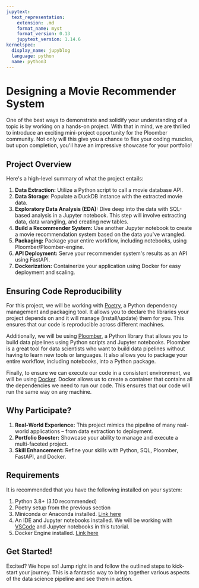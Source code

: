 ```yaml
---
jupytext:
  text_representation:
    extension: .md
    format_name: myst
    format_version: 0.13
    jupytext_version: 1.14.6
kernelspec:
  display_name: jupyblog
  language: python
  name: python3
---
```


# Designing a Movie Recommender System

One of the best ways to demonstrate and solidify your understanding of a topic is by working on a hands-on project. With that in mind, we are thrilled to introduce an exciting mini-project opportunity for the Ploomber community. Not only will this give you a chance to flex your coding muscles, but upon completion, you'll have an impressive showcase for your portfolio!

## Project Overview

Here's a high-level summary of what the project entails:

1. **Data Extraction:** Utilize a Python script to call a movie database API.
2. **Data Storage**: Populate a DuckDB instance with the extracted movie data.
3. **Exploratory Data Analysis (EDA):** Dive deep into the data with SQL-based analysis in a Jupyter notebook. This step will involve extracting data, data wrangling, and creating new tables.
4. **Build a Recommender System:** Use another Jupyter notebook to create a movie recommendation system based on the data you've wrangled.
5. **Packaging:** Package your entire workflow, including notebooks, using Ploomber/Ploomber-engine.
6. **API Deployment:** Serve your recommender system's results as an API using FastAPI.
7. **Dockerization:** Containerize your application using Docker for easy deployment and scaling.

## Ensuring Code Reproducibility

For this project, we will be working with [Poetry](https://python-poetry.org/docs/), a Python dependency management and packaging tool. It allows you to declare the libraries your project depends on and it will manage (install/update) them for you. This ensures that our code is reproducible across different machines.

Additionally, we will be using [Ploomber](https://ploomber.readthedocs.io/en/stable/), a Python library that allows you to build data pipelines using Python scripts and Jupyter notebooks. Ploomber is a great tool for data scientists who want to build data pipelines without having to learn new tools or languages. It also allows you to package your entire workflow, including notebooks, into a Python package.

Finally, to ensure we can execute our code in a consistent environment, we will be using [Docker](https://www.docker.com/). Docker allows us to create a container that contains all the dependencies we need to run our code. This ensures that our code will run the same way on any machine.

## Why Participate?

1. **Real-World Experience:** This project mimics the pipeline of many real-world applications – from data extraction to deployment.
2. **Portfolio Booster:** Showcase your ability to manage and execute a multi-faceted project.
3. **Skill Enhancement:** Refine your skills with Python, SQL, Ploomber, FastAPI, and Docker.

## Requirements

It is recommended that you have the following installed on your system:

1. Python 3.8+ (3.10 recommended)
2. Poetry setup from the previous section
3. Miniconda or Anaconda installed. [Link here](https://docs.conda.io/projects/conda/en/latest/user-guide/install/index.html)
3. An IDE and Jupyter notebooks installed. We will be working with [VSCode](https://code.visualstudio.com/docs/setup/setup-overview) and Jupyter notebooks in this tutorial.
4. Docker Engine installed. [Link here](https://docs.docker.com/engine/install/)

## Get Started!

Excited? We hope so! Jump right in and follow the outlined steps to kick-start your journey. This is a fantastic way to bring together various aspects of the data science pipeline and see them in action.
